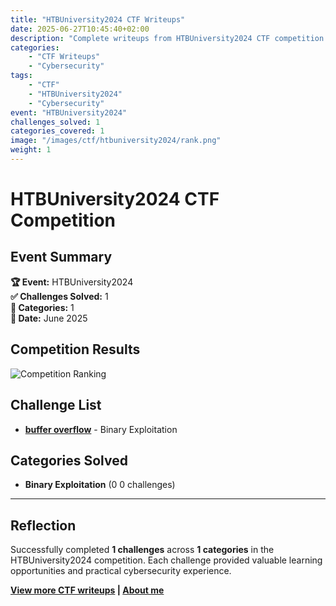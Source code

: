 ```yaml
---
title: "HTBUniversity2024 CTF Writeups"
date: 2025-06-27T10:45:40+02:00
description: "Complete writeups from HTBUniversity2024 CTF competition - 1 challenges solved across 1 categories"
categories:
    - "CTF Writeups"
    - "Cybersecurity"
tags:
    - "CTF"
    - "HTBUniversity2024"
    - "Cybersecurity"
event: "HTBUniversity2024"
challenges_solved: 1
categories_covered: 1
image: "/images/ctf/htbuniversity2024/rank.png"
weight: 1
---
```


# HTBUniversity2024 CTF Competition

## Event Summary

**🏆 Event:** HTBUniversity2024  
**✅ Challenges Solved:** 1  
**🎯 Categories:** 1  
**📅 Date:** June 2025

## Competition Results

![Competition Ranking](/images/ctf/htbuniversity2024/rank.png)

## Challenge List

- **[buffer overflow](/ctf/htbuniversity2024/buffer-overflow/)** - Binary Exploitation


## Categories Solved

- **Binary Exploitation** (0
0 challenges)

---

## Reflection

Successfully completed **1 challenges** across **1 categories** in the HTBUniversity2024 competition. Each challenge provided valuable learning opportunities and practical cybersecurity experience.

**[View more CTF writeups](/ctf) | [About me](/about)**
